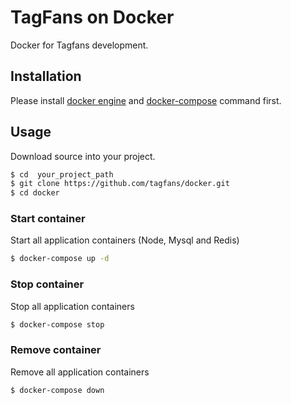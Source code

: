 # TagFans on Docker

Docker for Tagfans development.

## Installation

Please install [docker engine](https://docs.docker.com/engine/installation/) and [docker-compose](https://docs.docker.com/compose/install/) command first.

## Usage

Download source into your project.

```bash
$ cd  your_project_path
$ git clone https://github.com/tagfans/docker.git
$ cd docker
```

### Start container

Start all application containers (Node, Mysql and Redis)

```bash
$ docker-compose up -d
```

### Stop container

Stop all application containers

```bash
$ docker-compose stop
```

### Remove container

Remove all application containers

```bash
$ docker-compose down
```
